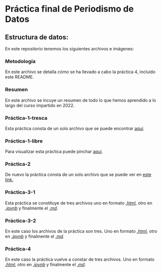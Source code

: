 # Práctica final de Periodismo de Datos
## Estructura de datos: 
En este repositorio tenemos los siguientes archivos e imágenes:
### Metodología
En este archivo se detalla cómo se ha llevado a cabo la práctica 4, incluido este README. 
### Resumen
En este archivo se incuye un resumen de todo lo que hemos aprendido a lo largo del curso impartido en 2022. 
### Práctica-1-tresca
Esta práctica consta de un solo archivo que se puede encontrar [aquí](./practica-1-tresca.md). 
### Práctica-1-libre
Para visualizar esta práctica puede pinchar [aquí](./practica-1-libre.md). 
### Práctica-2
De nuevo la práctica consta de un solo archivo que se puede ver en [este link.](./practica-2.md) 
### Práctica-3-1
Esta práctica se constituye de tres archivos uno en formato [_.html_](./practica-3-1.html), otro en [_.ipynb_](./practica-3-1.ipynb) y finalmente el [_.md_](./practica-3-1.md). 
### Práctica-3-2
En este caso los archivos de la práctica son tres. Uno en formato [_.html_](./practica-3-2.html), otro en [_.ipynb_](./practica-3-2.ipynb) y finalmente el [_.md_](./practica-3-2.md).
### Práctica-4
En este caso la práctica vuelve a constar de tres archivos. Uno en formato [_.html_](./practica-4.html), otro en [_.ipynb_](./practica-4.ipynb) y finalmente el [_.md_](./practica-4.md).
